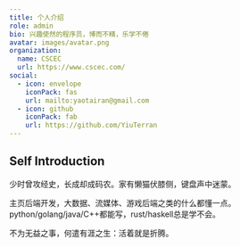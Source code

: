 ```yaml
---
title: 个人介绍
role: admin
bio: 兴趣使然的程序员，博而不精，乐学不倦
avatar: images/avatar.png
organization:
  name: CSCEC
  url: https://www.cscec.com/
social:
  - icon: envelope
    iconPack: fas
    url: mailto:yaotairan@gmail.com
  - icon: github
    iconPack: fab
    url: https://github.com/YiuTerran
---
```


## Self Introduction
少时曾攻经史，长成却成码农。家有懒猫伏膝侧，键盘声中迷蒙。

主页后端开发，大数据、流媒体、游戏后端之类的什么都懂一点。python/golang/java/C++都能写，rust/haskell总是学不会。

不为无益之事，何遣有涯之生：活着就是折腾。
